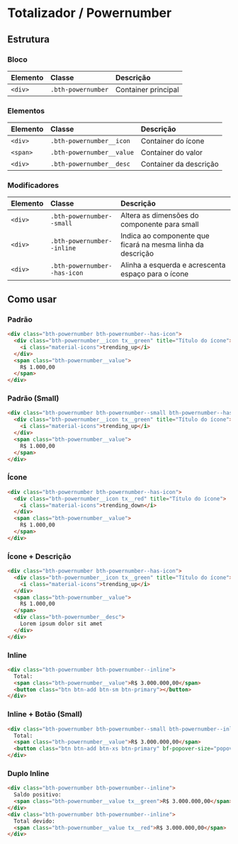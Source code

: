 # Totalizador / Powernumber

## Estrutura

### Bloco

| Elemento | Classe             | Descrição           |
| :------- | :----------------- | :------------------ |
| `<div>`  | `.bth-powernumber` | Container principal |

### Elementos

| Elemento | Classe                    | Descrição              |
| :------- | :------------------------ | :--------------------- |
| `<div>`  | `.bth-powernumber__icon`  | Container do ícone     |
| `<span>` | `.bth-powernumber__value` | Container do valor     |
| `<div>`  | `.bth-powernumber__desc`  | Container da descrição |

### Modificadores

| Elemento | Classe                       | Descrição                                                   |
| :------- | :--------------------------- | :---------------------------------------------------------- |
| `<div>`  | `.bth-powernumber--small`    | Altera as dimensões do componente para small                |
| `<div>`  | `.bth-powernumber--inline`   | Indica ao componente que ficará na mesma linha da descrição |
| `<div>`  | `.bth-powernumber--has-icon` | Alinha a esquerda e acrescenta espaço para o ícone          |

## Como usar

### Padrão

```html
<div class="bth-powernumber bth-powernumber--has-icon">
  <div class="bth-powernumber__icon tx__green" title="Título do ícone">
    <i class="material-icons">trending_up</i>
  </div>
  <span class="bth-powernumber__value">
    R$ 1.000,00
  </span>
</div>
```

### Padrão (Small)

```html
<div class="bth-powernumber bth-powernumber--small bth-powernumber--has-icon">
  <div class="bth-powernumber__icon tx__green" title="Título do ícone">
    <i class="material-icons">trending_up</i>
  </div>
  <span class="bth-powernumber__value">
    R$ 1.000,00
  </span>
</div>
```

### Ícone

```html
<div class="bth-powernumber bth-powernumber--has-icon">
  <div class="bth-powernumber__icon tx__red" title="Título do ícone">
    <i class="material-icons">trending_down</i>
  </div>
  <span class="bth-powernumber__value">
    R$ 1.000,00
  </span>
</div>
```

### Ícone + Descrição

```html
<div class="bth-powernumber bth-powernumber--has-icon">
  <div class="bth-powernumber__icon tx__green" title="Título do ícone">
    <i class="material-icons">trending_up</i>
  </div>
  <span class="bth-powernumber__value">
    R$ 1.000,00
  </span>
  <div class="bth-powernumber__desc">
    Lorem ipsum dolor sit amet
  </div>
</div>
```

### Inline

```html
<div class="bth-powernumber bth-powernumber--inline">
  Total:
  <span class="bth-powernumber__value">R$ 3.000.000,00</span>
  <button class="btn btn-add btn-sm btn-primary"></button>
</div>
```

### Inline + Botão (Small)

```html
<div class="bth-powernumber bth-powernumber--small bth-powernumber--inline">
  Total:
  <span class="bth-powernumber__value">R$ 3.000.000,00</span>
  <button class="btn btn-add btn-xs btn-primary" bf-popover-size="popover-xl" data-placement="left" bf-popover="'mais-detalhes.html'"></button>
</div>
```

### Duplo Inline

```html
<div class="bth-powernumber bth-powernumber--inline">
  Saldo positivo:
  <span class="bth-powernumber__value tx__green">R$ 3.000.000,00</span>
</div>
<div class="bth-powernumber bth-powernumber--inline">
  Total devido:
  <span class="bth-powernumber__value tx__red">R$ 3.000.000,00</span>
</div>
```
